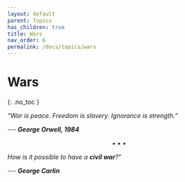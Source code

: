 ```yaml
---
layout: default
parent: Topics
has_children: true
title: Wars
nav_order: 6
permalink: /docs/topics/wars
---
```


# Wars
{: .no_toc }

*“War is peace.
Freedom is slavery.
Ignorance is strength.”*

*--- __George Orwell, 1984__*

<p align="center">• • •</p>

*How is it possible to have a __civil war__?”*

*--- __George Carlin__*

